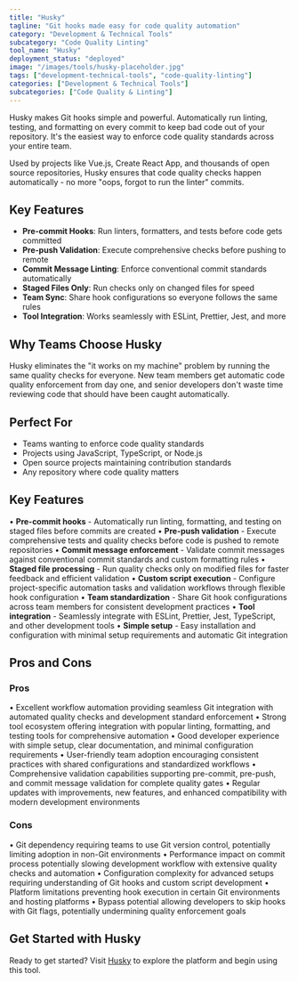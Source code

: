 ```yaml
---
title: "Husky"
tagline: "Git hooks made easy for code quality automation"
category: "Development & Technical Tools"
subcategory: "Code Quality Linting"
tool_name: "Husky"
deployment_status: "deployed"
image: "/images/tools/husky-placeholder.jpg"
tags: ["development-technical-tools", "code-quality-linting"]
categories: ["Development & Technical Tools"]
subcategories: ["Code Quality & Linting"]
---
```

Husky makes Git hooks simple and powerful. Automatically run linting, testing, and formatting on every commit to keep bad code out of your repository. It's the easiest way to enforce code quality standards across your entire team.

Used by projects like Vue.js, Create React App, and thousands of open source repositories, Husky ensures that code quality checks happen automatically - no more "oops, forgot to run the linter" commits.

## Key Features
- **Pre-commit Hooks**: Run linters, formatters, and tests before code gets committed
- **Pre-push Validation**: Execute comprehensive checks before pushing to remote
- **Commit Message Linting**: Enforce conventional commit standards automatically
- **Staged Files Only**: Run checks only on changed files for speed
- **Team Sync**: Share hook configurations so everyone follows the same rules
- **Tool Integration**: Works seamlessly with ESLint, Prettier, Jest, and more

## Why Teams Choose Husky
Husky eliminates the "it works on my machine" problem by running the same quality checks for everyone. New team members get automatic code quality enforcement from day one, and senior developers don't waste time reviewing code that should have been caught automatically.

## Perfect For
- Teams wanting to enforce code quality standards
- Projects using JavaScript, TypeScript, or Node.js
- Open source projects maintaining contribution standards
- Any repository where code quality matters

## Key Features

• **Pre-commit hooks** - Automatically run linting, formatting, and testing on staged files before commits are created
• **Pre-push validation** - Execute comprehensive tests and quality checks before code is pushed to remote repositories
• **Commit message enforcement** - Validate commit messages against conventional commit standards and custom formatting rules
• **Staged file processing** - Run quality checks only on modified files for faster feedback and efficient validation
• **Custom script execution** - Configure project-specific automation tasks and validation workflows through flexible hook configuration
• **Team standardization** - Share Git hook configurations across team members for consistent development practices
• **Tool integration** - Seamlessly integrate with ESLint, Prettier, Jest, TypeScript, and other development tools
• **Simple setup** - Easy installation and configuration with minimal setup requirements and automatic Git integration

## Pros and Cons

### Pros
• Excellent workflow automation providing seamless Git integration with automated quality checks and development standard enforcement
• Strong tool ecosystem offering integration with popular linting, formatting, and testing tools for comprehensive automation
• Good developer experience with simple setup, clear documentation, and minimal configuration requirements
• User-friendly team adoption encouraging consistent practices with shared configurations and standardized workflows
• Comprehensive validation capabilities supporting pre-commit, pre-push, and commit message validation for complete quality gates
• Regular updates with improvements, new features, and enhanced compatibility with modern development environments

### Cons
• Git dependency requiring teams to use Git version control, potentially limiting adoption in non-Git environments
• Performance impact on commit process potentially slowing development workflow with extensive quality checks and automation
• Configuration complexity for advanced setups requiring understanding of Git hooks and custom script development
• Platform limitations preventing hook execution in certain Git environments and hosting platforms
• Bypass potential allowing developers to skip hooks with Git flags, potentially undermining quality enforcement goals

## Get Started with Husky

Ready to get started? Visit [Husky](https://typicode.github.io/husky) to explore the platform and begin using this tool.